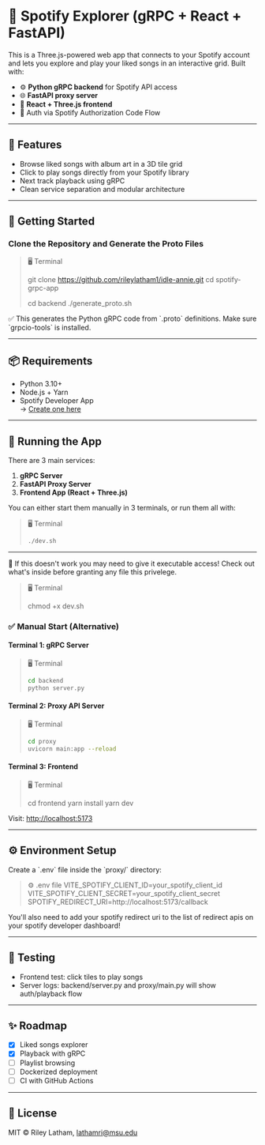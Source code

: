 # 🎵 Spotify Explorer (gRPC + React + FastAPI)

This is a Three.js-powered web app that connects to your Spotify account and lets you explore and play your liked songs in an interactive grid. Built with:

- ⚙️ **Python gRPC backend** for Spotify API access  
- 🌐 **FastAPI proxy server**  
- 🎨 **React + Three.js frontend**  
- 🔐 Auth via Spotify Authorization Code Flow  

---

## 🧱 Features

- Browse liked songs with album art in a 3D tile grid  
- Click to play songs directly from your Spotify library  
- Next track playback using gRPC  
- Clean service separation and modular architecture  

---

## 🚀 Getting Started

### Clone the Repository and Generate the Proto Files

> 🖥️ Terminal
> 
> git clone https://github.com/rileylatham1/idle-annie.git
> cd spotify-grpc-app
> 
> cd backend
> ./generate_proto.sh

✅ This generates the Python gRPC code from \`.proto\` definitions. Make sure \`grpcio-tools\` is installed.

---

## 📦 Requirements

- Python 3.10+
- Node.js + Yarn
- Spotify Developer App  
  → [Create one here](https://developer.spotify.com/dashboard)

---

## 🧰 Running the App

There are 3 main services:

1. **gRPC Server**  
2. **FastAPI Proxy Server**  
3. **Frontend App (React + Three.js)**  

You can either start them manually in 3 terminals, or run them all with:

> 🖥️ Terminal
> 
> ```bash
> ./dev.sh
> ```
---

:bug: If this doesn't work you may need to give it executable access! Check out what's inside before granting any file this privelege.

> 🖥️ Terminal
> 
> chmod +x dev.sh
>


### ✅ Manual Start (Alternative)

#### Terminal 1: gRPC Server
> 🖥️ Terminal
> 
> ```bash
> cd backend
> python server.py
> ```

#### Terminal 2: Proxy API Server
> 🖥️ Terminal
> 
> ```bash
> cd proxy
> uvicorn main:app --reload
> ```

#### Terminal 3: Frontend
> 🖥️ Terminal
> 
> cd frontend
> yarn install
> yarn dev
> 

Visit: [http://localhost:5173](http://localhost:5173)

---

## ⚙️ Environment Setup

Create a \`.env\` file inside the \`proxy/\` directory:

> ⚙️ .env file
> VITE_SPOTIFY_CLIENT_ID=your_spotify_client_id
> VITE_SPOTIFY_CLIENT_SECRET=your_spotify_client_secret
> SPOTIFY_REDIRECT_URI=http://localhost:5173/callback
>

You'll also need to add your spotify redirect uri to the list of redirect apis on your spotify developer dashboard!

---

## 🧪 Testing

- Frontend test: click tiles to play songs  
- Server logs: backend/server.py and proxy/main.py will show auth/playback flow  

---

## ✨ Roadmap

- [x] Liked songs explorer  
- [x] Playback with gRPC  
- [ ] Playlist browsing  
- [ ] Dockerized deployment  
- [ ] CI with GitHub Actions  

---

## 📜 License

MIT © Riley Latham, lathamri@msu.edu
